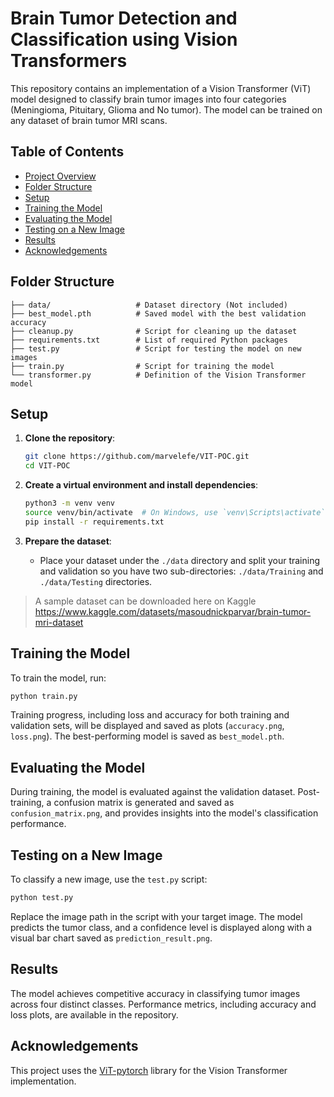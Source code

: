 
# Brain Tumor Detection and Classification using Vision Transformers

This repository contains an implementation of a Vision Transformer (ViT) model designed to classify brain tumor images into four categories (Meningioma, Pituitary, Glioma and No tumor). The model can be trained on any dataset of brain tumor MRI scans.

## Table of Contents
- [Project Overview](#project-overview)
- [Folder Structure](#folder-structure)
- [Setup](#setup)
- [Training the Model](#training-the-model)
- [Evaluating the Model](#evaluating-the-model)
- [Testing on a New Image](#testing-on-a-new-image)
- [Results](#results)
- [Acknowledgements](#acknowledgements)


## Folder Structure

```
├── data/                   # Dataset directory (Not included)   
├── best_model.pth          # Saved model with the best validation accuracy 
├── cleanup.py              # Script for cleaning up the dataset   
├── requirements.txt        # List of required Python packages
├── test.py                 # Script for testing the model on new images
├── train.py                # Script for training the model
└── transformer.py          # Definition of the Vision Transformer model
```

## Setup

1. **Clone the repository**:
    ```bash
    git clone https://github.com/marvelefe/VIT-POC.git
    cd VIT-POC
    ```

2. **Create a virtual environment and install dependencies**:
    ```bash
    python3 -m venv venv
    source venv/bin/activate  # On Windows, use `venv\Scripts\activate`
    pip install -r requirements.txt
    ```

3. **Prepare the dataset**: 
   - Place your dataset under the `./data` directory and split your training and validation so you have two sub-directories: `./data/Training` and `./data/Testing` directories. 
 
> A sample dataset can be downloaded here on Kaggle https://www.kaggle.com/datasets/masoudnickparvar/brain-tumor-mri-dataset
   

## Training the Model

To train the model, run:

```bash
python train.py
```

Training progress, including loss and accuracy for both training and validation sets, will be displayed and saved as plots (`accuracy.png`, `loss.png`). The best-performing model is saved as `best_model.pth`.

## Evaluating the Model

During training, the model is evaluated against the validation dataset. Post-training, a confusion matrix is generated and saved as `confusion_matrix.png`, and provides insights into the model's classification performance.

## Testing on a New Image

To classify a new image, use the `test.py` script:

```bash
python test.py
```

Replace the image path in the script with your target image. The model predicts the tumor class, and a confidence level is displayed along with a visual bar chart saved as `prediction_result.png`.

## Results

The model achieves competitive accuracy in classifying tumor images across four distinct classes. Performance metrics, including accuracy and loss plots, are available in the repository.

## Acknowledgements

This project uses the [ViT-pytorch](https://github.com/lucidrains/vit-pytorch) library for the Vision Transformer implementation.
 
